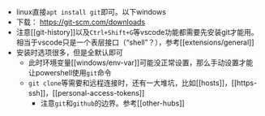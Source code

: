 - linux直接`apt install git`即可。以下windows
- 下载：
https://git-scm.com/downloads
- 注意[[git-history]]以及`Ctrl+Shift+G`等vscode功能都需要先安装git才能用。相当于vscode只是一个表层接口（“shell”？），参考[[extensions/general]]
- 安装时选项很多，但是全默认即可
  - 此时环境变量[[windows/env-var]]可能没正常设置，那么手动设置才能让powershell使用`git`命令
  - `git clone`等需要和远程连接时，还有一大堆坑，比如[[hosts]]，[[https-ssh]]，[[personal-access-tokens]]
    - 注意`git`和`github`的边界。参考[[other-hubs]]